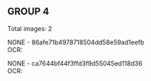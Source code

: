 ## GROUP 4
Total images: 2  

NONE - 86afe71b4978718504dd58e59ad1eefb  
OCR:   

NONE - ca7644bf44f3ffd3f9d55045ed118d36  
OCR:   

